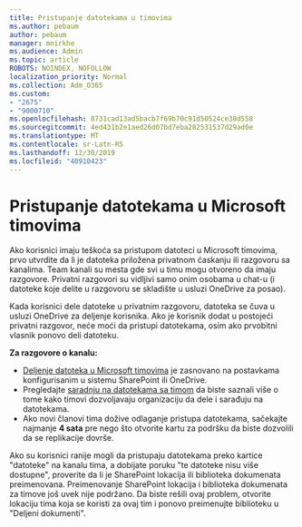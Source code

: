 ```yaml
---
title: Pristupanje datotekama u timovima
ms.author: pebaum
author: pebaum
manager: mnirkhe
ms.audience: Admin
ms.topic: article
ROBOTS: NOINDEX, NOFOLLOW
localization_priority: Normal
ms.collection: Adm_O365
ms.custom:
- "2675"
- "9000710"
ms.openlocfilehash: 8731cad13ad5bacb7f69b70c91d50524ce38d558
ms.sourcegitcommit: 4ed431b2e1aed26d07bd7eba282531537d29ad0e
ms.translationtype: MT
ms.contentlocale: sr-Latn-RS
ms.lasthandoff: 12/30/2019
ms.locfileid: "40910423"
---
```

# <a name="accessing-files-in-microsoft-teams"></a>Pristupanje datotekama u Microsoft timovima

Ako korisnici imaju teškoća sa pristupom datoteci u Microsoft timovima, prvo utvrdite da li je datoteka priložena privatnom ćaskanju ili razgovoru sa kanalima. Team kanali su mesta gde svi u timu mogu otvoreno da imaju razgovore. Privatni razgovori su vidljivi samo onim osobama u chat-u (i datoteke koje delite u razgovoru se skladište u usluzi OneDrive za posao).

Kada korisnici dele datoteke u privatnim razgovoru, datoteka se čuva u usluzi OneDrive za deljenje korisnika. Ako je korisnik dodat u postojeći privatni razgovor, neće moći da pristupi datotekama, osim ako prvobitni vlasnik ponovo deli datoteku.    

**Za razgovore o kanalu:**

- [Deljenje datoteka u Microsoft timovima](https://docs.microsoft.com/MicrosoftTeams/sharing-files-in-teams) je zasnovano na postavkama konfigurisanim u sistemu SharePoint ili OneDrive. 
- Pregledajte [saradnju na datotekama sa timom](https://support.office.com/article/Collaborate-on-files-with-your-Team-9b200289-dbac-4823-85bd-628a5c7bb0ae) da biste saznali više o tome kako timovi dozvoljavaju organizaciju da dele i sarađuju na datotekama. 
- Ako novi članovi tima dožive odlaganje pristupa datotekama, sačekajte najmanje **4 sata** pre nego što otvorite kartu za podršku da biste dozvolili da se replikacije dovrše. 

Ako su korisnici ranije mogli da pristupaju datotekama preko kartice "datoteke" na kanalu tima, a dobijate poruku "te datoteke nisu više dostupne", proverite da li je SharePoint lokacija ili biblioteka dokumenata preimenovana. Preimenovanje SharePoint lokacija i biblioteka dokumenata za timove još uvek nije podržano. Da biste rešili ovaj problem, otvorite lokaciju tima koja se koristi za ovaj tim i ponovo preimenujte biblioteku u "Deljeni dokumenti".